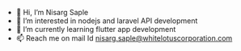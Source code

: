 - 👋 Hi, I’m Nisarg Saple
- 👀 I’m interested in nodejs and laravel API development
- 🌱 I’m currently learning flutter app development
- 📫 Reach me on mail Id nisarg.saple@whitelotuscorporation.com

<!---
nisargSaple08/nisargSaple08 is a ✨ special ✨ repository because its `README.md` (this file) appears on your GitHub profile.
You can click the Preview link to take a look at your changes.
--->
